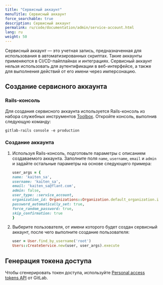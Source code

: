 ```yaml
---
title: "Сервисный аккаунт"
menuTitle: Сервисный аккаунт
force_searchable: true
description: Сервисный аккаунт
permalink: ru/code/documentation/admin/service-account.html
lang: ru
weight: 50
---
```


Сервисный аккаунт — это учетная запись, предназначенная для использования в автоматизированных скриптах. Такие аккаунты применяются в CI/CD-пайплайнах и интеграциях. Сервисный аккаунт нельзя использовать для аутентификации в веб-интерфейсе, а также для выполнения действий от его имени через имперсонацию.

## Создание сервисного аккаунта

### Rails-консоль

Для создания сервисного аккаунта используется Rails-консоль из набора служебных инструментов [Toolbox](https://deckhouse.ru/products/kubernetes-platform/modules/code/stable/maintenance.html#toolbox).
Откройте консоль, выполнив следующую команду:

```shell
gitlab-rails console -e production
```

### Создание аккаунта

1. Используя Rails-консоль, подготовьте параметры с описанием создаваемого аккаунта.
   Заполните поля `name`, `username`, `email` и `admin` и задайте остальные параметры на основе следующего примера:

   ```ruby
   user_args = {
   name: 'kaiten_sa',
   username: 'kaiten_sa',
   email: 'kaiten_sa@flant.com',
   admin: false,
   user_type: :service_account,
   organization_id: Organizations::Organization.default_organization.id,
   password_automatically_set: true,
   force_random_password: true,
   skip_confirmation: true
   }
   ```

1. Выберите пользователя, от имени которого будет создан сервисный аккаунт, после чего выполните создание пользователя:

   ```ruby
   user = User.find_by_username('root')
   Users::CreateService.new(user, user_args).execute
   ```

## Генерация токена доступа

Чтобы сгенерировать токен доступа, используйте [Personal access tokens API](https://docs.gitlab.com/api/personal_access_tokens/) от GitLab.
